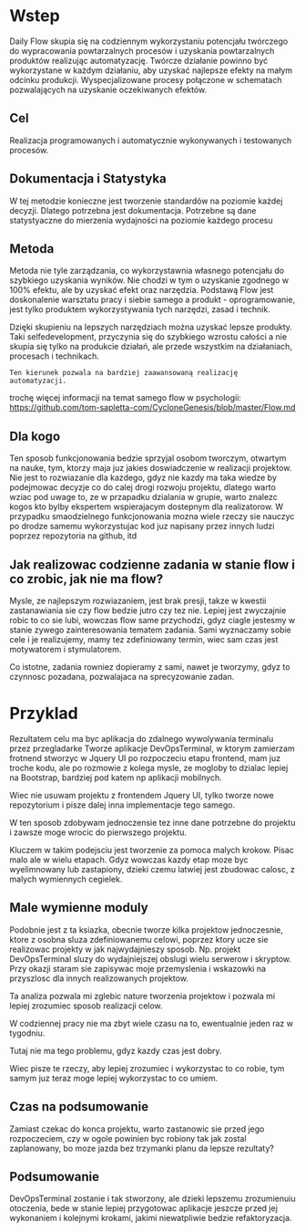 # Wstep
Daily Flow skupia się na codziennym wykorzystaniu potencjału twórczego do wypracowania powtarzalnych procesów i uzyskania powtarzalnych produktów realizując automatyzację.
Twórcze działanie powinno być wykorzystane w każdym działaniu, aby uzyskać najlepsze efekty na małym odcinku produkcji.
Wyspecjalizowane procesy połączone w schematach pozwalających na uzyskanie oczekiwanych efektów.

## Cel
Realizacja programowanych i automatycznie wykonywanych i testowanych procesów.

## Dokumentacja i Statystyka
W tej metodzie konieczne jest tworzenie standardów na poziomie każdej decyzji.
Dlatego potrzebna jest dokumentacja.
Potrzebne są dane statystyaczne do mierzenia wydajności na poziomie każdego procesu


## Metoda 

Metoda nie tyle zarządzania, co wykorzystawnia własnego potencjału do szybkiego uzyskania wyników.
Nie chodzi w tym o uzyskanie zgodnego w 100% efektu, ale by uzyskać efekt oraz narzędzia.
Podstawą Flow jest doskonalenie warsztatu pracy i siebie samego a produkt - oprogramowanie, jest tylko produktem wykorzystywania tych narzędzi, zasad i technik.

Dzięki skupieniu na lepszych narzędziach można uzyskać lepsze produkty.
Taki selfedevelopment, przyczynia się do szybkiego wzrostu całości a nie skupia się tylko na produkcie działań, ale przede wszystkim na działaniach, procesach i technikach.

    Ten kierunek pozwala na bardziej zaawansowaną realizację automatyzacji.

trochę więcej informacji na temat samego flow w psychologii:
https://github.com/tom-sapletta-com/CycloneGenesis/blob/master/Flow.md

## Dla kogo
Ten sposob funkcjonowania bedzie sprzyjal osobom tworczym, otwartym na nauke,
tym, ktorzy maja juz jakies doswiadczenie w realizacji projektow.
Nie jest to rozwiazanie dla kazdego, gdyz nie kazdy ma taka wiedze by podejmowac decyzje co do calej drogi rozwoju projektu,
dlatego warto wziac pod uwage to, ze w przapadku dzialania w grupie, warto znalezc kogos kto bylby ekspertem wspierajacym dostepnym dla realizatorow.
W przypadku smaodzielnego funkcjonowania mozna wiele rzeczy sie nauczyc po drodze samemu wykorzystujac kod juz napisany przez innych ludzi poprzez repozytoria na github, itd

## Jak realizowac codzienne zadania w stanie flow i co zrobic, jak nie ma flow?
Mysle, ze najlepszym rozwiazaniem, jest brak presji, takze w kwestii zastanawiania sie czy flow bedzie jutro czy tez nie.
Lepiej jest zwyczajnie robic to co sie lubi, wowczas flow same przychodzi, gdyz ciagle jestesmy w stanie zywego zainteresowania tematem zadania.
Sami wyznaczamy sobie cele i je realizujemy, mamy tez zdefiniowany termin, wiec sam czas jest motywatorem i stymulatorem.

Co istotne, zadania rowniez dopieramy z sami, nawet je tworzymy, gdyz to czynnosc pozadana, pozwalajaca na sprecyzowanie zadan.

# Przyklad
Rezultatem celu ma byc aplikacja do zdalnego wywolywania terminalu przez przegladarke
Tworze aplikacje DevOpsTerminal, w ktorym zamierzam frotnend stworzyc w Jquery UI
po rozpoczeciu etapu frontend, mam juz troche kodu, ale po rozmowie z kolega mysle, ze
mogloby to dzialac lepiej na Bootstrap, bardziej pod katem np aplikacji mobilnych.

Wiec nie usuwam projektu z frontendem Jquery UI, tylko tworze nowe repozytorium i pisze dalej inna implementacje tego samego.

W ten sposob zdobywam jednoczensie tez inne dane potrzebne do projektu i zawsze moge wrocic do pierwszego projektu.

Kluczem w takim podejsciu jest tworzenie za pomoca malych krokow.
Pisac malo ale w wielu etapach.
Gdyz wowczas kazdy etap moze byc wyelimnowany lub zastapiony, dzieki czemu latwiej jest zbudowac calosc, z malych wymiennych cegielek.

## Male wymienne moduly

Podobnie jest z ta ksiazka,
obecnie tworze kilka projektow jednoczesnie, ktore z osobna sluza zdefiniowanemu celowi, poprzez ktory ucze sie realizowac projekty w jak najwydajnieszy sposob.
Np. projekt DevOpsTerminal sluzy do wydajniejszej obslugi wielu serwerow i skryptow.
Przy okazji staram sie zapisywac moje przemyslenia i wskazowki na przyszlosc dla innych realizowanych projektow.

Ta analiza pozwala mi zglebic nature tworzenia projektow i pozwala mi lepiej zrozumiec sposob realizacji celow.

W codziennej pracy nie ma zbyt wiele czasu na to, ewentualnie jeden raz w tygodniu.

Tutaj nie ma tego problemu, gdyz kazdy czas jest dobry.

Wiec pisze te rzeczy, aby lepiej zrozumiec i wykorzystac to co robie, tym samym juz teraz moge lepiej wykorzystac to co umiem.

## Czas na podsumowanie
Zamiast czekac do konca projektu, warto zastanowic sie przed jego rozpoczeciem, czy w ogole powinien byc robiony tak jak zostal zaplanowany, bo moze jazda bez trzymanki planu da lepsze rezultaty?

## Podsumowanie
DevOpsTerminal zostanie i tak stworzony, ale dzieki lepszemu zrozumienuiu otoczenia, bede w stanie lepiej przygotowac aplikacje jeszcze przed jej wykonaniem i kolejnymi krokami, jakimi niewatpliwie bedzie refaktoryzacja.
